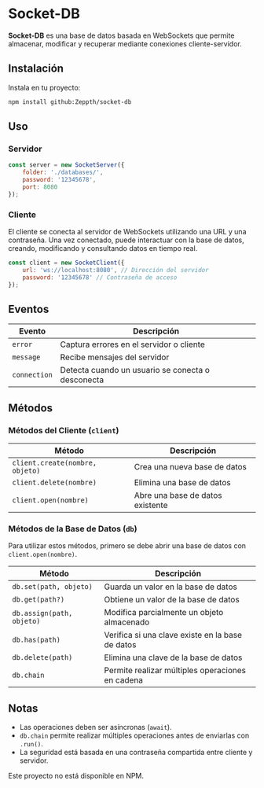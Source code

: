 # Socket-DB

**Socket-DB** es una base de datos basada en WebSockets que permite almacenar, modificar y recuperar mediante conexiones cliente-servidor.

## Instalación

Instala en tu proyecto:

```sh
npm install github:Zeppth/socket-db
```

## Uso

### Servidor

```js
const server = new SocketServer({
    folder: './databases/',
    password: '12345678',
    port: 8080
});
```

### Cliente

El cliente se conecta al servidor de WebSockets utilizando una URL y una contraseña. Una vez conectado, puede interactuar con la base de datos, creando, modificando y consultando datos en tiempo real.

```js
const client = new SocketClient({
    url: 'ws://localhost:8080', // Dirección del servidor
    password: '12345678' // Contraseña de acceso
});
```

## Eventos

| Evento       | Descripción                                       |
| ------------ | ------------------------------------------------- |
| `error`      | Captura errores en el servidor o cliente          |
| `message`    | Recibe mensajes del servidor                      |
| `connection` | Detecta cuando un usuario se conecta o desconecta |

## Métodos

### Métodos del Cliente (`client`)

| Método                          | Descripción                                      |
| ------------------------------- | ------------------------------------------------ |
| `client.create(nombre, objeto)` | Crea una nueva base de datos                     |
| `client.delete(nombre)`         | Elimina una base de datos                        |
| `client.open(nombre)`           | Abre una base de datos existente                 |

### Métodos de la Base de Datos (`db`)

Para utilizar estos métodos, primero se debe abrir una base de datos con `client.open(nombre)`.

| Método                  | Descripción                                      |
| ------------------------ | ------------------------------------------------ |
| `db.set(path, objeto)`  | Guarda un valor en la base de datos              |
| `db.get(path?)`         | Obtiene un valor de la base de datos             |
| `db.assign(path, objeto)` | Modifica parcialmente un objeto almacenado       |
| `db.has(path)`          | Verifica si una clave existe en la base de datos |
| `db.delete(path)`       | Elimina una clave de la base de datos            |
| `db.chain`              | Permite realizar múltiples operaciones en cadena |

## Notas

- Las operaciones deben ser asíncronas (`await`).
- `db.chain` permite realizar múltiples operaciones antes de enviarlas con `.run()`.
- La seguridad está basada en una contraseña compartida entre cliente y servidor.


Este proyecto no está disponible en NPM.


